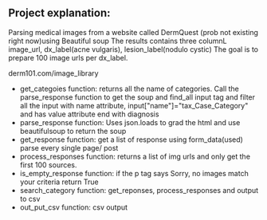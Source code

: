 ## Project explanation:

Parsing medical images from a website called DermQuest (prob not existing right now)using Beautiful soup
The results contains three columnL image_url, dx_label(acne vulgaris), lesion_label(nodulo cystic) 
The goal is to prepare 100 image urls per dx_label.

derm101.com/image_library

- get_categoies function: returns all the name of categories. Call the parse_response function to get the soup and find_all input tag and filter all the input with name attribute, input["name"]="tax_Case_Category" and has value attribute end with diagnosis
- parse_response function: Uses json.loads to grad the html and use beautifulsoup to return the soup
- get_response function: get a list of response using form_data(used) parse every single page/ post
- process_responses function: returns a list of img urls and only get the first 100 sources.
- is_empty_response function: if the p tag says Sorry, no images match your criteria return True
- search_category function: get_reponses, process_responses and output to csv
- out_put_csv function: csv output
